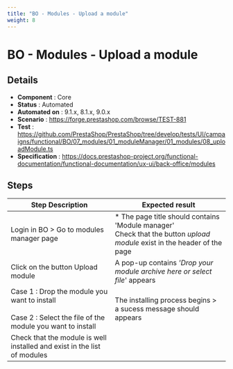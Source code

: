 ```yaml
---
title: "BO - Modules - Upload a module"
weight: 8
---
```


# BO - Modules - Upload a module
## Details
* **Component** : Core
* **Status** : Automated
* **Automated on** : 9.1.x, 8.1.x, 9.0.x
* **Scenario** : https://forge.prestashop.com/browse/TEST-881
* **Test** : https://github.com/PrestaShop/PrestaShop/tree/develop/tests/UI/campaigns/functional/BO/07_modules/01_moduleManager/01_modules/08_uploadModule.ts
* **Specification** : https://docs.prestashop-project.org/functional-documentation/functional-documentation/ux-ui/back-office/modules

## Steps
| Step Description | Expected result |
| ----- | ----- |
| Login in BO > Go to modules manager page | * The page title should contains 'Module manager'<br>Check that the button *upload module* exist in the header of the page |
| Click on the button Upload module | A pop-up contains *'Drop your module archive here or select file*' appears |
| Case 1 : Drop the module you want to install <br><br>Case 2 : Select the file of the module you want to install | The installing process begins > a sucess message should appears |
| Check that the module is well installed and exist in the list of modules |  |
